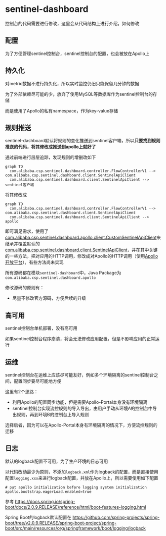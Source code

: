 # sentinel-dashboard

控制台的代码需要进行修改，这里会从代码结构上进行介绍，如何修改

## 配置

为了方便管理sentinel控制台，sentinel控制台的配置，也会被放在Apollo上

## 持久化

对metric数据不进行持久化，所以实时监控仍旧只能保留几分钟的数据

为了外部依赖尽可能的少，放弃了使用MySQL等数据库作为sentinel控制台的存储

而是使用了Apollo的私有namespace，作为key-value存储

## 规则推送

sentinel-dashboard默认将规则的变化推送到sentinel客户端，所以**只要找到规则推送的代码，将其修改成推送到apollo上就好了**

通过前端进行层层追踪，发现规则的增删改如下

```mermaid
graph TD
  com.alibaba.csp.sentinel.dashboard.controller.FlowControllerV1 --> com.alibaba.csp.sentinel.dashboard.client.SentinelApiClient
  com.alibaba.csp.sentinel.dashboard.client.SentinelApiClient --> sentinel客户端
```

将其修改成

```mermaid
graph TD
  com.alibaba.csp.sentinel.dashboard.controller.FlowControllerV1 --> com.alibaba.csp.sentinel.dashboard.client.SentinelApiClient
  com.alibaba.csp.sentinel.dashboard.client.SentinelApiClient --> apollo
```

即可满足需求，使用了[com.alibaba.csp.sentinel.dashboard.apollo.client.CustomSentinelApiClient](https://github.com/Anilople/Sentinel/blob/master/sentinel-dashboard/src/main/java/com/alibaba/csp/sentinel/dashboard/apollo/client/CustomSentinelApiClient.java)来继承并覆盖默认的[com.alibaba.csp.sentinel.dashboard.client.SentinelApiClient](https://github.com/Anilople/Sentinel/blob/master/sentinel-dashboard/src/main/java/com/alibaba/csp/sentinel/dashboard/client/SentinelApiClient.java)，并在其中关键的一些方法，把对应用的HTTP调用，修改成对Apollo的HTTP调用（使用[Apollo开放平台](https://ctripcorp.github.io/apollo/#/zh/usage/apollo-open-api-platform)），有些方法尚未实现

所有源码都在模块`sentinel-dashboard`中，Java Package为`com.alibaba.csp.sentinel.dashboard.apollo`

修改源码的原则有：

* 尽量不修改官方源码，方便后续的升级

## 高可用

sentinel控制台单机部署，没有高可用

如果sentinel控制台程序崩溃，将会无法修改应用配置，但是不影响应用的正常运行

## 运维

sentinel控制台在运维上应该尽可能友好，例如多个环境隔离的sentinel控制台之间，配置同步要尽可能地方便

这里有2个思路：

* 利用Apollo的配置同步功能，但是需要Apollo-Portal本身没有环境隔离
* sentinel控制台实现流控规则的导入导出，由用户手动从环境A的控制台中导出规则，再到环境B的控制台上导入规则

选择后者，因为可以在Apollo-Portal本身有环境隔离的情况下，方便流控规则的迁移

## 日志

默认的logback配置不可用，为了生产环境的日志可用

以代码改动最少为原则，不添加`logback.xml`作为logback的配置，而是直接使用配置`logging.xxx`来进行logback配置，并放在Apollo上，所以需要使用如下配置

```properties
# put apollo initialization before logging system initialization
apollo.bootstrap.eagerLoad.enabled=true
```

参考 https://docs.spring.io/spring-boot/docs/2.0.9.RELEASE/reference/html/boot-features-logging.html

Spring Boot的logback默认配置在 https://github.com/spring-projects/spring-boot/tree/v2.0.9.RELEASE/spring-boot-project/spring-boot/src/main/resources/org/springframework/boot/logging/logback